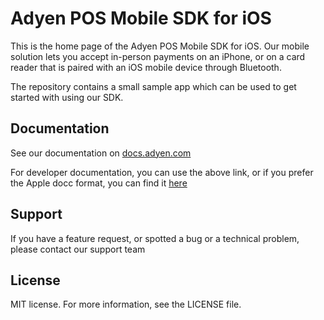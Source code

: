# Adyen POS Mobile SDK for iOS

This is the home page of the Adyen POS Mobile SDK for iOS. Our mobile solution lets you accept in-person payments on an iPhone, or on a card reader that is paired with an iOS mobile device through Bluetooth.

The repository contains a small sample app which can be used to get started with using our SDK.  

## Documentation
See our documentation on [docs.adyen.com](https://docs.adyen.com/point-of-sale/ipp-mobile/tap-to-pay)

For developer documentation, you can use the above link, or if you prefer the Apple docc format, you can find it [here](https://adyen.github.io/adyen-pos-mobile-ios-artifacts/2.0.0/documentation/adyenpos/)

## Support
If you have a feature request, or spotted a bug or a technical problem, please contact our support team

## License
MIT license. For more information, see the LICENSE file.
